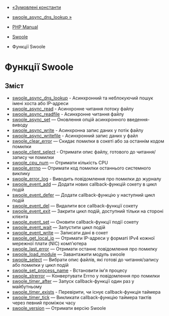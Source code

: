 - [«Зумовлені константи](swoole.constants.md)
- [swoole_async_dns_lookup »](function.swoole-async-dns-lookup.md)

- [PHP Manual](index.md)
- [Swoole](book.swoole.md)
- Функції Swoole

# Функції Swoole

## Зміст

- [swoole_async_dns_lookup](function.swoole-async-dns-lookup.md) -
Асинхронний та неблокуючий пошук імені хоста або IP-адреси
- [swoole_async_read](function.swoole-async-read.md) - Асинхронне
читання потоку файлу
- [swoole_async_readfile](function.swoole-async-readfile.md) -
Асинхронне читання файлу
- [swoole_async_set](function.swoole-async-set.md) — Оновлення
опцій асинхронного введення-виводу
- [swoole_async_write](function.swoole-async-write.md) - Асинхронна
запис даних у потік файлу
- [swoole_async_writefile](function.swoole-async-writefile.md) -
Асинхронний запис даних у файл
- [swoole_clear_error](function.swoole-clear-error.md) — Скидає
помилки в сокеті або за останнім кодом помилки
- [swoole_client_select](function.swoole-client-select.md) -
Отримати опис файлу, готового до читання/запису чи помилки
- [swoole_cpu_num](function.swoole-cpu-num.md) — Отримати кількість
CPU
- [swoole_errno](function.swoole-errno.md) — Отримати код помилки
останнього системного виклику
- [swoole_error_log](function.swoole-error-log.md) - Виводить
повідомлення про помилки до журналу
- [swoole_event_add](function.swoole-event-add.md) — Додати нових
callback-функцій сокету в цикл подій
- [swoole_event_defer](function.swoole-event-defer.md) — Додати
callback-функцію у наступний цикл подій
- [swoole_event_del](function.swoole-event-del.md) — Видалити все
callback-функції сокету
- [swoole_event_exit](function.swoole-event-exit.md) — Закрити цикл
подій, доступний тільки на стороні клієнта
- [swoole_event_set](function.swoole-event-set.md) — Оновити
callback-функції події сокету
- [swoole_event_wait](function.swoole-event-wait.md) — Запустити
цикл подій
- [swoole_event_write](function.swoole-event-write.md) — Записати
дані в сокет
- [swoole_get_local_ip](function.swoole-get-local-ip.md) — Отримати
IP-адреси у форматі IPv4 кожної мережної плати (NIC) комп'ютера
- [swoole_last_error](function.swoole-last-error.md) — Отримати
останнє повідомлення про помилку
- [swoole_load_module](function.swoole-load-module.md) — Завантажити
модуль swoole
- [swoole_select](function.swoole-select.md) — Вибрати опис
файлів, які готові до читання/запису або помилки у цикл подій
- [swoole_set_process_name](function.swoole-set-process-name.md) -
Встановити ім'я процесу
- [swoole_strerror](function.swoole-strerror.md) — Конвертувати
Errno у повідомлення про помилки
- [swoole_timer_after](function.swoole-timer-after.md) — Запуск
callback-функції один раз у майбутньому
- [swoole_timer_exists](function.swoole-timer-exists.md) -
Перевірити, чи існує callback-функція таймера
- [swoole_timer_tick](function.swoole-timer-tick.md) — Викликати
callback-функцію таймера тактів через певний проміжок
часу
- [swoole_version](function.swoole-version.md) — Отримати версію
Swoole
